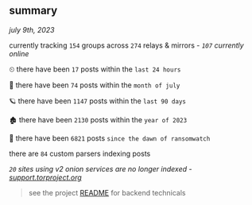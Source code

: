 
## summary
_july 9th, 2023_

currently tracking `154` groups across `274` relays & mirrors - _`107` currently online_

⏲ there have been `17` posts within the `last 24 hours`

🦈 there have been `74` posts within the `month of july`

🪐 there have been `1147` posts within the `last 90 days`

🏚 there have been `2130` posts within the `year of 2023`

🦕 there have been `6821` posts `since the dawn of ransomwatch`

there are `84` custom parsers indexing posts

_`20` sites using v2 onion services are no longer indexed - [support.torproject.org](https://support.torproject.org/onionservices/v2-deprecation/)_

> see the project [README](https://github.com/joshhighet/ransomwatch#ransomwatch--) for backend technicals
